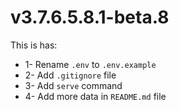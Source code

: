 # v3.7.6.5.8.1-beta.8

This is has:

* 1- Rename `.env` to `.env.example`&#x20;
* 2- Add `.gitignore` file
* 3- Add `serve` command
* 4- Add more data in `README.md` file
